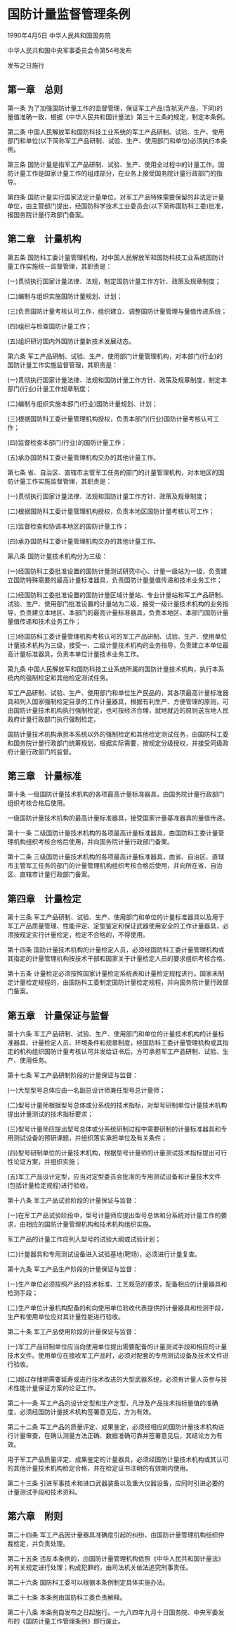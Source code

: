 # 国防计量监督管理条例

1990年4月5日 中华人民共和国国务院

中华人民共和国中央军事委员会令第54号发布

发布之日施行

<!-- INFO END -->

## 第一章　总则

第一条 为了加强国防计量工作的监督管理，保证军工产品(含航天产品，下同)的量值准确一致，根据《中华人民共和国计量法》第三十三条的规定，制定本条例。

第二条 中国人民解放军和国防科技工业系统的军工产品研制、试验、生产、使用部门和单位(以下简称军工产品研制、试验、生产、使用部门和单位)必须执行本条例。

第三条 国防计量是指军工产品研制、试验、生产、使用全过程中的计量工作。国防计量工作是国家计量工作的组成部分，在业务上接受国务院计量行政部门的指导。

第四条 国防计量实行国家法定计量单位。对军工产品特殊需要保留的非法定计量单位，由主管部门提出，经国防科学技术工业委员会(以下简称国防科工委)批准，报国务院计量行政部门备案。

## 第二章　计量机构

第五条 国防科工委计量管理机构，对中国人民解放军和国防科技工业系统国防计量工作实施统一监督管理，其职责是：

(一)贯彻执行国家计量法律、法规，制定国防计量工作方针、政策及规章制度；

(二)编制与组织实施国防计量规划、计划；

(三)负责国防计量考核认可工作，组织建立、调整国防计量管理与量值传递系统；

(四)组织与检查国防计量工作；

(五)组织研讨国内外国防计量新技术发展动态。

第六条 军工产品研制、试验、生产、使用部门计量管理机构，对本部门(行业)的国防计量工作实施监督管理，其职责是：

(一)贯彻执行国家计量法律、法规和国防计量工作方针、政策及规章制度，制定本部门(行业)计量工作规章制度；

(二)编制与组织实施本部门(行业)国防计量规划、计划；

(三)根据国防科工委计量管理机构授权，负责本部门(行业)国防计量考核认可工作；

(四)监督检查本部门(行业)的国防计量工作；

(五)承办国防科工委计量管理机构交办的其他计量工作。

第七条 省、自治区、直辖市主管军工任务的部门的计量管理机构，对本地区的国防计量工作实施监督管理，其职责是：

(一)贯彻执行国家计量法律、法规和国防计量工作方针、政策及规章制度；

(二)根据国防科工委计量管理机构授权，负责本地区国防计量考核认可工作；

(三)监督检查和协调本地区的国防计量工作；

(四)承办国防科工委计量管理机构交办的其他计量工作。

第八条 国防计量技术机构分为三级：

(一)经国防科工委批准设置的国防计量测试研究中心、计量一级站为一级，负责建立国防特殊需要的最高计量标准器具，负责国防计量量值传递和技术业务工作；

(二)经国防科工委批准设置的国防计量区域计量站、专业计量站和军工产品研制、试验、生产、使用部门批准设置的计量站为二级，接受一级计量技术机构的业务指导，负责建立本地区、本部门的最高计量标准器具，负责本地区、本部门国防计量量值传递和技术业务工作；

(三)经国防科工委计量管理机构考核认可的军工产品研制、试验、生产、使用单位计量技术机构为三级，接受一、二级计量技术机构的业务指导，负责建立本单位最高计量标准器具，负责本单位计量技术业务工作。

第九条 中国人民解放军和国防科技工业系统所属的国防计量技术机构，执行本系统内的强制检定和其他检定测试任务。

军工产品研制、试验、生产、使用部门和单位生产民品的，其各项最高计量标准器具和列入国家强制检定目录的工作计量器具，根据有利生产、方便管理的原则，可由国防计量技术机构执行强制检定，也可按经济合理，就地就近的原则送当地人民政府计量行政部门执行强制检定。

国防计量技术机构承担本系统以外的强制检定和其他检定测试任务，由国防科工委和国务院计量行政部门统筹规划，根据实际需要，按规定分级授权，并接受同级政府计量行政部门的监督。

## 第三章　计量标准

第十条 一级国防计量技术机构的各项最高计量标准器具，由国务院计量行政部门组织考核合格后使用。

一级国防计量技术机构的最高计量标准器具，接受国家计量基准器具的量值传递。

第十一条 二级国防计量技术机构的各项最高计量标准器具，由国防科工委计量管理机构组织考核合格后使用，并向国务院计量行政部门备案。

第十二条 三级国防计量技术机构的各项最高计量标准器具，由省、自治区、直辖市主管军工任务的部门的计量管理机构组织考核合格后使用，并向所在省、自治区、直辖市计量行政部门备案。

## 第四章　计量检定

第十三条 军工产品研制、试验、生产、使用部门和单位的计量标准器具以及用于军工产品质量管理、性能评定、定型鉴定和保证武器使用安全的工作计量器具，必须按规定实行计量检定，检定不合格的，不得使用。

第十四条 国防计量技术机构的计量检定人员，必须经国防科工委计量管理机构或其指定的计量管理机构按技术干部和国家关于计量检定人员的要求组织考核合格。

第十五条 计量检定必须按照国家计量检定系统表和计量检定规程进行。国家未制定计量检定规程的，由国防科工委制定国防计量检定规程，并向国务院计量行政部门备案。

## 第五章　计量保证与监督

第十六条 军工产品研制、试验、生产、使用部门和单位的计量技术机构的计量标准器具、计量检定人员、环境条件和规章制度，经国防科工委计量管理机构或其指定的机构组织国防计量考核认可并发给证书后，方可承担军工产品研制、试验、生产、使用任务。

第十七条 军工产品研制阶段的计量保证与监督：

(一)大型型号总体应由一名副总设计师兼任型号总计量师；

(二)型号计量师根据型号总体或分系统的技术指标，对型号研制单位计量技术机构提出计量测试的技术指标要求；

(三)型号计量师应提出型号总体或分系统研制过程中需要研制的计量标准器具和专用测试设备的预研课题，并组织落实承担单位及有关条件；

(四)型号研制单位的计量技术机构，根据型号计量师的计量测试技术指标提出可行性论证方案，并组织实施；

(五)军工产品设计定型，应当对定型委员会批准的专用测试设备和计量技术文件(包括计量检定规程)进行验收。

第十八条 军工产品试验阶段的计量保证与监督：

(一)在军工产品试验阶段中，型号计量师应提出型号总体和分系统对计量工作的要求，由相应的国防计量管理机构和技术机构组织实施。

军工产品的计量工作应列入型号的试验大纲或试验计划；

(二)计量器具和专用测试设备进入试验基地(靶场)，必须进行计量复查。

第十九条 军工产品生产阶段的计量保证与监督：

(一)生产单位必须按照产品的技术标准、工艺规范的要求，配备相应的计量器具和检测手段；

(二)生产单位计量机构配备的和向使用单位验收代表提供的计量器具和检测手段，生产和使用单位应对其计量性能进行验收。

第二十条 军工产品使用阶段的计量保证与监督：

(一)军工产品研制单位应当向使用单位提出需要配备的计量测试手段和相应的计量技术文件。使用单位在接收军工产品时，必须对配套的专用测试设备及技术文件进行验收。

(二)超过存储期需要延寿或进行技术改进的大型武器系统，必须有计量人员参与技术性能计量保证方案的论证工作。

第二十一条 军工产品的设计定型和生产定型，凡涉及产品技术指标量值的准确度，必须经国防计量技术机构签署意见后，方为有效。

第二十二条 军工产品的质量评定、成果鉴定，必须经相应的国防计量技术机构进行计量审查，在确认测量方法正确、数据准确可靠并签署意见后，其结论方为有效。

用于军工产品质量评定、成果鉴定的计量器具，必须经国防计量技术机构或其认可的其他计量技术机构检定合格，并在检定证书注明的有效期内使用。

第二十三条 引进军事技术和进口武器装备以及重大仪器设备，应同时引进必要的计量测试手段和技术资料。

## 第六章　附则

第二十四条 军工产品因计量器具准确度引起的纠纷，由国防计量管理机构组织仲裁检定，并负责处理。

第二十五条 违反本条例的，由国防计量管理机构依照《中华人民共和国计量法》的有关规定进行处理；构成犯罪的，由司法机关依法追究刑事责任。

第二十六条 国防科工委可以根据本条例制定具体实施办法。

第二十七条 本条例由国防科工委负责解释。

第二十八条 本条例自发布之日起施行。一九八四年九月十日国务院、中央军委发布的《国防计量工作管理条例》即行废止。

